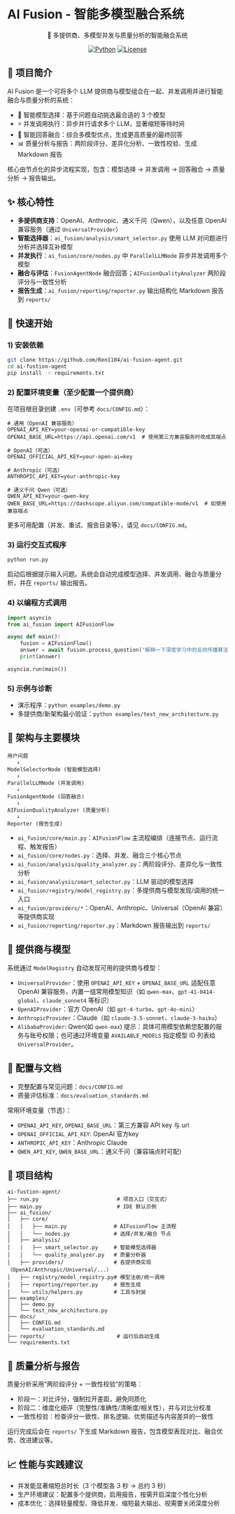 # AI Fusion - 智能多模型融合系统

<div align="center">

🤖 多提供商、多模型并发与质量分析的智能融合系统

[![Python](https://img.shields.io/badge/Python-3.8+-blue.svg)](https://www.python.org/downloads/)
[![License](https://img.shields.io/badge/License-MIT-green.svg)](LICENSE)

</div>

## 📖 项目简介

AI Fusion 是一个可将多个 LLM 提供商与模型组合在一起、并发调用并进行智能融合与质量分析的系统：
- 🎯 智能模型选择：基于问题自动挑选最合适的 3 个模型
- ⚡ 并发调用执行：异步并行请求多个 LLM，显著缩短等待时间
- 🧠 智能回答融合：综合多模型优点，生成更高质量的最终回答
- 📊 质量分析与报告：两阶段评分、差异化分析、一致性校验、生成 Markdown 报告

核心由节点化的异步流程实现，包含：模型选择 → 并发调用 → 回答融合 → 质量分析 → 报告输出。

## ✨ 核心特性

- **多提供商支持**：OpenAI、Anthropic、通义千问（Qwen），以及任意 OpenAI 兼容服务（通过 `UniversalProvider`）
- **智能选择器**：`ai_fusion/analysis/smart_selector.py` 使用 LLM 对问题进行分析并选择互补模型
- **并发执行**：`ai_fusion/core/nodes.py` 中 `ParallelLLMNode` 异步并发调用多个模型
- **融合与评估**：`FusionAgentNode` 融合回答；`AIFusionQualityAnalyzer` 两阶段评分与一致性分析
- **报告生成**：`ai_fusion/reporting/reporter.py` 输出结构化 Markdown 报告到 `reports/`

## 🚀 快速开始

### 1) 安装依赖

```bash
git clone https://github.com/Ren1104/ai-fusion-agent.git
cd ai-fustion-agent
pip install -r requirements.txt
```

### 2) 配置环境变量（至少配置一个提供商）

在项目根目录创建 `.env`（可参考 `docs/CONFIG.md`）：

```env
# 通用（OpenAI 兼容服务）
OPENAI_API_KEY=your-openai-or-compatible-key
OPENAI_BASE_URL=https://api.openai.com/v1  # 使用第三方兼容服务时改成其端点

# OpenAI（可选）
OPENAI_OFFICIAL_API_KEY=your-open-ai=key

# Anthropic（可选）
ANTHROPIC_API_KEY=your-anthropic-key

# 通义千问 Qwen（可选）
QWEN_API_KEY=your-qwen-key
QWEN_BASE_URL=https://dashscope.aliyun.com/compatible-mode/v1  # 如使用兼容端点
```

更多可用配置（并发、重试、报告目录等），请见 `docs/CONFIG.md`。

### 3) 运行交互式程序

```bash
python run.py
```

启动后根据提示输入问题。系统会自动完成模型选择、并发调用、融合与质量分析，并在 `reports/` 输出报告。

### 4) 以编程方式调用

```python
import asyncio
from ai_fusion import AIFusionFlow

async def main():
    fusion = AIFusionFlow()
    answer = await fusion.process_question("解释一下深度学习中的反向传播算法")
    print(answer)

asyncio.run(main())
```

### 5) 示例与诊断

- 演示程序：`python examples/demo.py`
- 多提供商/新架构最小验证：`python examples/test_new_architecture.py`

## 🧩 架构与主要模块

```
用户问题
   ↓
ModelSelectorNode (智能模型选择)
   ↓
ParallelLLMNode (并发调用)
   ↓
FusionAgentNode (回答融合)
   ↓
AIFusionQualityAnalyzer (质量分析)
   ↓
Reporter (报告生成)
```

- `ai_fusion/core/main.py`：`AIFusionFlow` 主流程编排（连接节点、运行流程、触发报告）
- `ai_fusion/core/nodes.py`：选择、并发、融合三个核心节点
- `ai_fusion/analysis/quality_analyzer.py`：两阶段评分、差异化与一致性分析
- `ai_fusion/analysis/smart_selector.py`：LLM 驱动的模型选择
- `ai_fusion/registry/model_registry.py`：多提供商与模型发现/调用的统一入口
- `ai_fusion/providers/*`：OpenAI、Anthropic、Universal（OpenAI 兼容）等提供商实现
- `ai_fusion/reporting/reporter.py`：Markdown 报告输出到 `reports/`

## 🔌 提供商与模型

系统通过 `ModelRegistry` 自动发现可用的提供商与模型：
- `UniversalProvider`：使用 `OPENAI_API_KEY` + `OPENAI_BASE_URL` 适配任意 OpenAI 兼容服务，内置一组常用模型知识（如 `qwen-max`、`gpt-41-0414-global`、`claude_sonnet4` 等标识）
- `OpenAIProvider`：官方 OpenAI（如 `gpt-4-turbo`、`gpt-4o-mini`）
- `AnthropicProvider`：Claude（如 `claude-3.5-sonnet`、`claude-3-haiku`）
- `AlibabaProvider`: Qwen(如 `qwen-max`)
提示：具体可用模型依赖您配置的服务与账号权限；也可通过环境变量 `AVAILABLE_MODELS` 指定模型 ID 列表给 `UniversalProvider`。

## 🔧 配置与文档

- 完整配置与常见问题：`docs/CONFIG.md`
- 质量评估标准：`docs/evaluation_standards.md`

常用环境变量（节选）：
- `OPENAI_API_KEY`, `OPENAI_BASE_URL`：第三方兼容 API key 与 url
- `OPENAI_OFFICIAL_API_KEY`: OpenAI 官方key
- `ANTHROPIC_API_KEY`：Anthropic Claude
- `QWEN_API_KEY`, `QWEN_BASE_URL`：通义千问（兼容端点时可配）

## 📂 项目结构

```
ai-fustion-agent/
├── run.py                         # 项目入口（交互式）
├── main.py                        # IDE 默认示例
├── ai_fusion/
│   ├── core/
│   │   ├── main.py               # AIFusionFlow 主流程
│   │   └── nodes.py              # 选择/并发/融合 节点
│   ├── analysis/
│   │   ├── smart_selector.py     # 智能模型选择器
│   │   └── quality_analyzer.py   # 质量分析器
│   ├── providers/                # 各提供商实现（OpenAI/Anthropic/Universal/...）
│   ├── registry/model_registry.py# 模型注册/统一调用
│   ├── reporting/reporter.py     # 报告生成
│   └── utils/helpers.py          # 工具与封装
├── examples/
│   ├── demo.py
│   └── test_new_architecture.py
├── docs/
│   ├── CONFIG.md
│   └── evaluation_standards.md
├── reports/                       # 运行后自动生成
└── requirements.txt
```

## 🧪 质量分析与报告

质量分析采用“两阶段评分 + 一致性校验”的策略：
- 阶段一：对比评分，强制拉开差距，避免同质化
- 阶段二：维度化细评（完整性/准确性/清晰度/相关性），并与对比分校准
- 一致性校验：检查评分一致性、排名逻辑、优势描述与内容差异的一致性

运行完成后会在 `reports/` 下生成 Markdown 报告，包含模型表现对比、融合优势、改进建议等。

## 📈 性能与实践建议

- 并发能显著缩短总时长（3 个模型各 3 秒 → 总约 3 秒）
- 生产环境建议：配置多个提供商，启用报告，按需开启深度个性化分析
- 成本优化：选择轻量模型、降低并发、缩短最大输出、视需要关闭深度分析